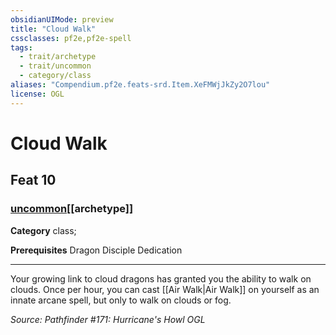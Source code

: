 ```yaml
---
obsidianUIMode: preview
title: "Cloud Walk"
cssclasses: pf2e,pf2e-spell
tags:
  - trait/archetype
  - trait/uncommon
  - category/class
aliases: "Compendium.pf2e.feats-srd.Item.XeFMWjJkZy2O7lou"
license: OGL
---
```

# Cloud Walk
## Feat 10
### [uncommon](uncommon "Uncommon Rarity Trait")[[archetype]]

**Category** class; 



**Prerequisites** Dragon Disciple Dedication
* * *
Your growing link to cloud dragons has granted you the ability to walk on clouds. Once per hour, you can cast [[Air Walk|Air Walk]] on yourself as an innate arcane spell, but only to walk on clouds or fog.

*Source: Pathfinder #171: Hurricane's Howl*
*OGL*